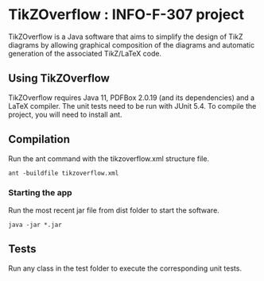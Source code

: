 # TikZOverflow : INFO-F-307 project

TikZOverflow is a Java software that aims to simplify the design of TikZ diagrams
by allowing graphical composition of the diagrams and automatic generation of the associated
TikZ/LaTeX code.

## Using TikZOverflow

TikZOverflow requires Java 11, PDFBox 2.0.19 (and its dependencies) and a LaTeX compiler. The unit tests need to be run with JUnit 5.4.
To compile the project, you will need to install ant.

## Compilation
Run the ant command with the tikzoverflow.xml structure file.
```
ant -buildfile tikzoverflow.xml
```

### Starting the app

Run the most recent jar file from dist folder to start the software.
```
java -jar *.jar
```
<!--
## Configuration
## Serveur 

TO DO: Informations sur la configuration du serveur

## Client

TO DO: Informations sur la configuration du client
-->
## Tests

Run any class in the test folder to execute the corresponding unit tests.

<!--
# Misc

## Développement

## Screenshot

## License
-->